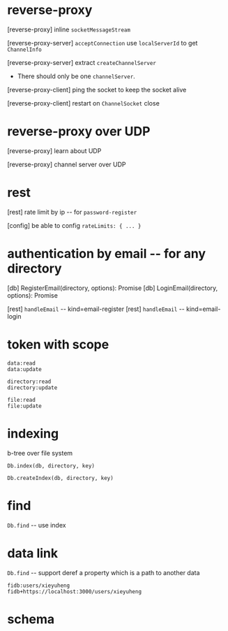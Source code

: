 # reverse-proxy

[reverse-proxy] inline `socketMessageStream`

[reverse-proxy-server] `acceptConnection` use `localServerId` to get `ChannelInfo`

[reverse-proxy-server] extract `createChannelServer`

- There should only be one `channelServer`.

[reverse-proxy-client] ping the socket to keep the socket alive

[reverse-proxy-client] restart on `ChannelSocket` close

# reverse-proxy over UDP

[reverse-proxy] learn about UDP

[reverse-proxy] channel server over UDP

# rest

[rest] rate limit by ip -- for `password-register`

[config] be able to config `rateLimits: { ... }`

# authentication by email -- for any directory

[db] RegisterEmail(directory, options): Promise<void>
[db] LoginEmail(directory, options): Promise<Token>

[rest] `handleEmail` -- kind=email-register
[rest] `handleEmail` -- kind=email-login

# token with scope

```
data:read
data:update

directory:read
directory:update

file:read
file:update
```

# indexing

b-tree over file system

`Db.index(db, directory, key)`

`Db.createIndex(db, directory, key)`

# find

`Db.find` -- use index

# data link

`Db.find` -- support deref a property which is a path to another data

```
fidb:users/xieyuheng
fidb+https://localhost:3000/users/xieyuheng
```

# schema
